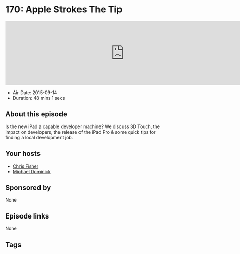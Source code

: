 # 170: Apple Strokes The Tip

<iframe src="https://player.fireside.fm/v2/MLf2ZzhC+x59z8aNv?theme=dark" width="740" height="200" frameborder="0" scrolling="no"></iframe>

* Air Date: 2015-09-14
* Duration: 48 mins 1 secs

## About this episode

Is the new iPad a capable developer machine? We discuss 3D Touch, the impact on developers, the release of the iPad Pro & some quick tips for finding a local development job.

## Your hosts
* [Chris Fisher](https://coder.show/hosts/chrislas)
* [Michael Dominick](https://coder.show/hosts/michael)

## Sponsored by

None



## Episode links

None



## Tags

